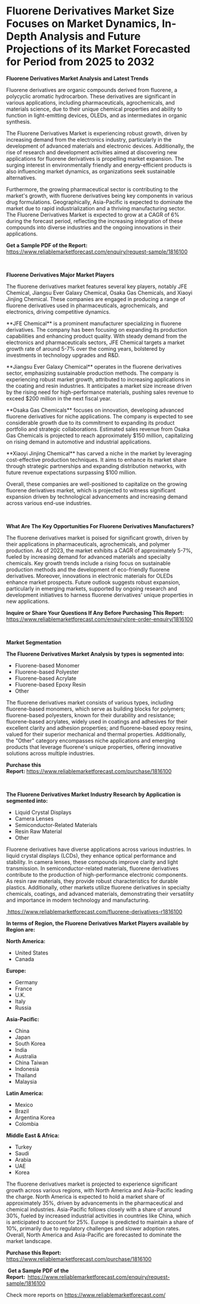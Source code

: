 <p><h1>Fluorene Derivatives Market Size Focuses on Market Dynamics, In-Depth Analysis and Future Projections of its Market Forecasted for Period from 2025 to 2032</h1></p><p><strong>Fluorene Derivatives Market Analysis and Latest Trends</strong></p>
<p><p>Fluorene derivatives are organic compounds derived from fluorene, a polycyclic aromatic hydrocarbon. These derivatives are significant in various applications, including pharmaceuticals, agrochemicals, and materials science, due to their unique chemical properties and ability to function in light-emitting devices, OLEDs, and as intermediates in organic synthesis.</p><p>The Fluorene Derivatives Market is experiencing robust growth, driven by increasing demand from the electronics industry, particularly in the development of advanced materials and electronic devices. Additionally, the rise of research and development activities aimed at discovering new applications for fluorene derivatives is propelling market expansion. The surging interest in environmentally friendly and energy-efficient products is also influencing market dynamics, as organizations seek sustainable alternatives.</p><p>Furthermore, the growing pharmaceutical sector is contributing to the market's growth, with fluorene derivatives being key components in various drug formulations. Geographically, Asia-Pacific is expected to dominate the market due to rapid industrialization and a thriving manufacturing sector. The Fluorene Derivatives Market is expected to grow at a CAGR of 6% during the forecast period, reflecting the increasing integration of these compounds into diverse industries and the ongoing innovations in their applications.</p></p>
<p><strong>Get a Sample PDF of the Report:&nbsp;</strong> <a href="https://www.reliablemarketforecast.com/enquiry/request-sample/1816100?utm_campaign=1929&utm_medium=2&utm_source=Github&utm_content=ia&utm_term=30012025&utm_id=fluorene-derivatives">https://www.reliablemarketforecast.com/enquiry/request-sample/1816100</a></p>
<p>&nbsp;</p>
<p><strong>Fluorene Derivatives Major Market Players</strong></p>
<p><p>The fluorene derivatives market features several key players, notably JFE Chemical, Jiangsu Ever Galaxy Chemical, Osaka Gas Chemicals, and Xiaoyi Jinjing Chemical. These companies are engaged in producing a range of fluorene derivatives used in pharmaceuticals, agrochemicals, and electronics, driving competitive dynamics.</p><p>**JFE Chemical** is a prominent manufacturer specializing in fluorene derivatives. The company has been focusing on expanding its production capabilities and enhancing product quality. With steady demand from the electronics and pharmaceuticals sectors, JFE Chemical targets a market growth rate of around 5-7% over the coming years, bolstered by investments in technology upgrades and R&D.</p><p>**Jiangsu Ever Galaxy Chemical** operates in the fluorene derivatives sector, emphasizing sustainable production methods. The company is experiencing robust market growth, attributed to increasing applications in the coating and resin industries. It anticipates a market size increase driven by the rising need for high-performance materials, pushing sales revenue to exceed $200 million in the next fiscal year.</p><p>**Osaka Gas Chemicals** focuses on innovation, developing advanced fluorene derivatives for niche applications. The company is expected to see considerable growth due to its commitment to expanding its product portfolio and strategic collaborations. Estimated sales revenue from Osaka Gas Chemicals is projected to reach approximately $150 million, capitalizing on rising demand in automotive and industrial applications.</p><p>**Xiaoyi Jinjing Chemical** has carved a niche in the market by leveraging cost-effective production techniques. It aims to enhance its market share through strategic partnerships and expanding distribution networks, with future revenue expectations surpassing $100 million. </p><p>Overall, these companies are well-positioned to capitalize on the growing fluorene derivatives market, which is projected to witness significant expansion driven by technological advancements and increasing demand across various end-use industries.</p></p>
<p>&nbsp;</p>
<p><strong>What Are The Key Opportunities For Fluorene Derivatives Manufacturers?</strong></p>
<p><p>The fluorene derivatives market is poised for significant growth, driven by their applications in pharmaceuticals, agrochemicals, and polymer production. As of 2023, the market exhibits a CAGR of approximately 5-7%, fueled by increasing demand for advanced materials and specialty chemicals. Key growth trends include a rising focus on sustainable production methods and the development of eco-friendly fluorene derivatives. Moreover, innovations in electronic materials for OLEDs enhance market prospects. Future outlook suggests robust expansion, particularly in emerging markets, supported by ongoing research and development initiatives to harness fluorene derivatives' unique properties in new applications.</p></p>
<p><strong>Inquire or Share Your Questions If Any Before Purchasing This Report:</strong> <a href="https://www.reliablemarketforecast.com/enquiry/pre-order-enquiry/1816100?utm_campaign=1929&utm_medium=2&utm_source=Github&utm_content=ia&utm_term=30012025&utm_id=fluorene-derivatives">https://www.reliablemarketforecast.com/enquiry/pre-order-enquiry/1816100</a></p>
<p>&nbsp;</p>
<p><strong>Market Segmentation</strong></p>
<p><strong>The Fluorene Derivatives Market Analysis by types is segmented into:</strong></p>
<p><ul><li>Fluorene-based Monomer</li><li>Fluorene-based Polyester</li><li>Fluorene-based Acrylate</li><li>Fluorene-based Epoxy Resin</li><li>Other</li></ul></p>
<p><p>The fluorene derivatives market consists of various types, including fluorene-based monomers, which serve as building blocks for polymers; fluorene-based polyesters, known for their durability and resistance; fluorene-based acrylates, widely used in coatings and adhesives for their excellent clarity and adhesion properties; and fluorene-based epoxy resins, valued for their superior mechanical and thermal properties. Additionally, the "Other" category encompasses niche applications and emerging products that leverage fluorene's unique properties, offering innovative solutions across multiple industries.</p></p>
<p><strong>Purchase this Report:&nbsp;</strong><a href="https://www.reliablemarketforecast.com/purchase/1816100?utm_campaign=1929&utm_medium=2&utm_source=Github&utm_content=ia&utm_term=30012025&utm_id=fluorene-derivatives">https://www.reliablemarketforecast.com/purchase/1816100</a></p>
<p>&nbsp;</p>
<p><strong>The Fluorene Derivatives Market Industry Research by Application is segmented into:</strong></p>
<p><ul><li>Liquid Crystal Displays</li><li>Camera Lenses</li><li>Semiconductor-Related Materials</li><li>Resin Raw Material</li><li>Other</li></ul></p>
<p><p>Fluorene derivatives have diverse applications across various industries. In liquid crystal displays (LCDs), they enhance optical performance and stability. In camera lenses, these compounds improve clarity and light transmission. In semiconductor-related materials, fluorene derivatives contribute to the production of high-performance electronic components. As resin raw materials, they provide robust characteristics for durable plastics. Additionally, other markets utilize fluorene derivatives in specialty chemicals, coatings, and advanced materials, demonstrating their versatility and importance in modern technology and manufacturing.</p></p>
<p><a href="https://www.reliablemarketforecast.com/fluorene-derivatives-r1816100?utm_campaign=1929&utm_medium=2&utm_source=Github&utm_content=ia&utm_term=30012025&utm_id=fluorene-derivatives">&nbsp;https://www.reliablemarketforecast.com/fluorene-derivatives-r1816100</a></p>
<p><strong>In terms of Region, the Fluorene Derivatives Market Players available by Region are:</strong></p>
<p>
    <p> <strong> North America: </strong>
        <ul>
            <li>United States</li>
            <li>Canada</li>
        </ul>
        </p> 
    <p> <strong> Europe: </strong>
        <ul>
            <li>Germany</li>
            <li>France</li>
            <li>U.K.</li>
            <li>Italy</li>
            <li>Russia</li>
        </ul>
        </p> 
    <p> <strong> Asia-Pacific: </strong>
        <ul>
            <li>China</li>
            <li>Japan</li>
            <li>South Korea</li>
            <li>India</li>
            <li>Australia</li>
            <li>China Taiwan</li>
            <li>Indonesia</li>
            <li>Thailand</li>
            <li>Malaysia</li>
        </ul>
        </p> 
    <p> <strong> Latin America: </strong>
        <ul>
            <li>Mexico</li>
            <li>Brazil</li>
            <li>Argentina Korea</li>
            <li>Colombia</li>
        </ul>
        </p> 
    <p> <strong> Middle East & Africa: </strong>
        <ul>
            <li>Turkey</li>
            <li>Saudi</li>
            <li>Arabia</li>
            <li>UAE</li>
            <li>Korea</li>
        </ul>
    </p>
    </p>
<p><p>The fluorene derivatives market is projected to experience significant growth across various regions, with North America and Asia-Pacific leading the charge. North America is expected to hold a market share of approximately 35%, driven by advancements in the pharmaceutical and chemical industries. Asia-Pacific follows closely with a share of around 30%, fueled by increased industrial activities in countries like China, which is anticipated to account for 25%. Europe is predicted to maintain a share of 10%, primarily due to regulatory challenges and slower adoption rates. Overall, North America and Asia-Pacific are forecasted to dominate the market landscape.</p></p>
<p><strong>Purchase this Report: </strong><a href="https://www.reliablemarketforecast.com/purchase/1816100?utm_campaign=1929&utm_medium=2&utm_source=Github&utm_content=ia&utm_term=30012025&utm_id=fluorene-derivatives">https://www.reliablemarketforecast.com/purchase/1816100</a></p>
<p>&nbsp;<strong>Get a Sample PDF of the Report:&nbsp;&nbsp;</strong><a href="https://www.reliablemarketforecast.com/enquiry/request-sample/1816100?utm_campaign=1929&utm_medium=2&utm_source=Github&utm_content=ia&utm_term=30012025&utm_id=fluorene-derivatives">https://www.reliablemarketforecast.com/enquiry/request-sample/1816100</a></p>
<p><strong></strong></p>
<p>Check more reports on <a href="https://www.reliablemarketforecast.com/?utm_campaign=1929&utm_medium=2&utm_source=Github&utm_content=ia&utm_term=30012025&utm_id=fluorene-derivatives">https://www.reliablemarketforecast.com/</a></p>